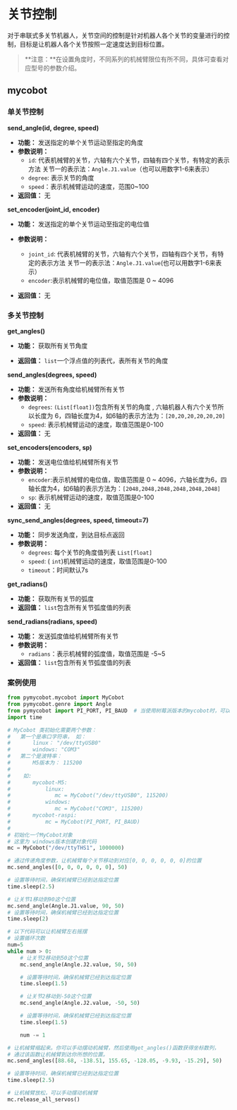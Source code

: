 
# 关节控制

对于串联式多关节机器人，关节空间的控制是针对机器人各个关节的变量进行的控制，目标是让机器人各个关节按照一定速度达到目标位置。

> **注意：**在设置角度时，不同系列的机械臂限位有所不同，具体可查看对应型号的参数介绍。

## mycobot

### 单关节控制

**send_angle(id, degree, speed)**

- **功能：** 发送指定的单个关节运动至指定的角度
- **参数说明：**
  - `id`: 代表机械臂的关节，六轴有六个关节，四轴有四个关节，有特定的表示方法
    关节一的表示法：`Angle.J1.value`（也可以用数字1-6来表示）
  - `degree`: 表示关节的角度
  - `speed`：表示机械臂运动的速度，范围0~100
- **返回值：** 无

**set_encoder(joint_id, encoder)**

- **功能：** 发送指定的单个关节运动至指定的电位值
- **参数说明：**
  
  - `joint_id`: 代表机械臂的关节，六轴有六个关节，四轴有四个关节，有特定的表示方法
    关节一的表示法：`Angle.J1.value`(也可以用数字1-6来表示）
  - `encoder`:表示机械臂的电位值，取值范围是 0 ~ 4096
- **返回值：** 无

### 多关节控制

**get_angles()** 

- **功能：** 获取所有关节角度

- **返回值：** `list`一个浮点值的列表代，表所有关节的角度

**send_angles(degrees, speed)**

- **功能：**  发送所有角度给机械臂所有关节
- **参数说明：**
  - `degrees`: `(List[float])`包含所有关节的角度 , 六轴机器人有六个关节所以长度为 6，四轴长度为4，如6轴的表示方法为：`[20,20,20,20,20,20]`
  - `speed`: 表示机械臂运动的速度，取值范围是0-100
- **返回值：** 无

**set_encoders(encoders, sp)**

- **功能：** 发送电位值给机械臂所有关节
- **参数说明：**
  - `encoder`:表示机械臂的电位值，取值范围是 0 ~ 4096，六轴长度为6，四轴长度为4，如6轴的表示方法为：`[2048,2048,2048,2048,2048,2048]`
  - `sp`: 表示机械臂运动的速度，取值范围是0-100
- **返回值：** 无

**sync_send_angles(degrees, speed, timeout=7)**

- **功能：** 同步发送角度，到达目标点返回
- **参数说明：**
  - `degrees`: 每个关节的角度值列表 `List[float]`
  - `speed`: ( `int`)机械臂运动的速度，取值范围是0-100
  - `timeout`：时间默认7s

**get_radians()**

- **功能：** 获取所有关节的弧度
- **返回值：** `list`包含所有关节弧度值的列表

**send_radians(radians, speed)**

- **功能：** 发送弧度值给机械臂所有关节
- **参数说明：**
  - `radians`：表示机械臂的弧度值，取值范围是 -5~5
- **返回值：** `list`包含所有关节弧度值的列表

### 案例使用


```python
from pymycobot.mycobot import MyCobot
from pymycobot.genre import Angle
from pymycobot import PI_PORT, PI_BAUD  # 当使用树莓派版本的mycobot时，可以引用这两个变量进行MyCobot初始化
import time

# MyCobot 类初始化需要两个参数：
#   第一个是串口字符串， 如：
#       linux： "/dev/ttyUSB0"
#       windows: "COM3"
#   第二个是波特率：
#       M5版本为： 115200
#
#    如:
#       mycobot-M5:
#           linux:
#              mc = MyCobot("/dev/ttyUSB0", 115200)
#           windows:
#              mc = MyCobot("COM3", 115200)
#       mycobot-raspi:
#           mc = MyCobot(PI_PORT, PI_BAUD)
#
# 初始化一个MyCobot对象
# 这里为 windows版本创建对象代码
mc = MyCobot("/dev/ttyTHS1", 1000000)

# 通过传递角度参数，让机械臂每个关节移动到对应[0, 0, 0, 0, 0, 0]的位置
mc.send_angles([0, 0, 0, 0, 0, 0], 50)

# 设置等待时间，确保机械臂已经到达指定位置
time.sleep(2.5)

# 让关节1移动到90这个位置
mc.send_angle(Angle.J1.value, 90, 50)
# 设置等待时间，确保机械臂已经到达指定位置
time.sleep(2)

# 以下代码可以让机械臂左右摇摆
# 设置循环次数
num=5
while num > 0:
    # 让关节2移动到50这个位置
    mc.send_angle(Angle.J2.value, 50, 50)

    # 设置等待时间，确保机械臂已经到达指定位置
    time.sleep(1.5)

    # 让关节2移动到-50这个位置
    mc.send_angle(Angle.J2.value, -50, 50)

    # 设置等待时间，确保机械臂已经到达指定位置
    time.sleep(1.5)

    num -= 1

# 让机械臂缩起来。你可以手动摆动机械臂，然后使用get_angles()函数获得坐标数列，
# 通过该函数让机械臂到达你所想的位置。
mc.send_angles([88.68, -138.51, 155.65, -128.05, -9.93, -15.29], 50)

# 设置等待时间，确保机械臂已经到达指定位置
time.sleep(2.5)

# 让机械臂放松，可以手动摆动机械臂
mc.release_all_servos()
```

